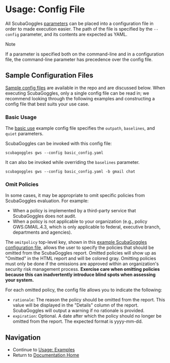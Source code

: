 
# Usage: Config File
All ScubaGoggles [parameters](Parameters.md) can be placed into a configuration file in order to made execution easier. The path of the file is specified by the `--config` parameter, and its contents are expected as YAML.

> [!NOTE]
> If a parameter is specified both on the command-line and in a configuration file, the command-line parameter has precedence over the config file.

## Sample Configuration Files
[Sample config files](../../scubagoggles/sample-config-files) are available in the
repo and are discussed below. When executing ScubaGoggles, only a single config
file can be read in; we recommend looking through the following examples and
constructing a config file that best suits your use case.

### Basic Usage

The [basic use](../../scubagoggles/sample-config-files/basic_config.yaml) example
config file specifies the `outpath`, `baselines`, and `quiet` parameters.

ScubaGoggles can be invoked with this config file:
```
scubagoggles gws --config basic_config.yaml
```

It can also be invoked while overriding the `baselines` parameter.
```
scubagoggles gws --config basic_config.yaml -b gmail chat
```

### Omit Policies

In some cases, it may be appropriate to omit specific policies from ScubaGoggles evaluation. For example:
- When a policy is implemented by a third-party service that ScubaGoggles does not audit.
- When a policy is not applicable to your organization (e.g., policy GWS.GMAIL.4.3, which is only applicable to federal, executive branch, departments and agencies).

The `omitpolicy` top-level key, shown in this [example ScubaGoggles
configuration file](../../scubagoggles/sample-config-files/omit_policies.yaml),
allows the user to specify the policies that should be omitted from the
ScubaGoggles report. Omitted policies will show up as "Omitted" in the HTML
report and will be colored gray. Omitting policies must only be done if the
omissions are approved within an organization's security risk management
process. **Exercise care when omitting policies because this can inadvertently
introduce blind spots when assessing your system.**

For each omitted policy, the config file allows you to indicate the following:
- `rationale`: The reason the policy should be omitted from the report. This value will be displayed in the "Details" column of the report. ScubaGoggles will output a warning if no rationale is provided.
- `expiration`: Optional. A date after which the policy should no longer be omitted from the report. The expected format is yyyy-mm-dd.


## Navigation
- Continue to [Usage: Examples](Examples.md)
- Return to [Documentation Home](/README.md)
